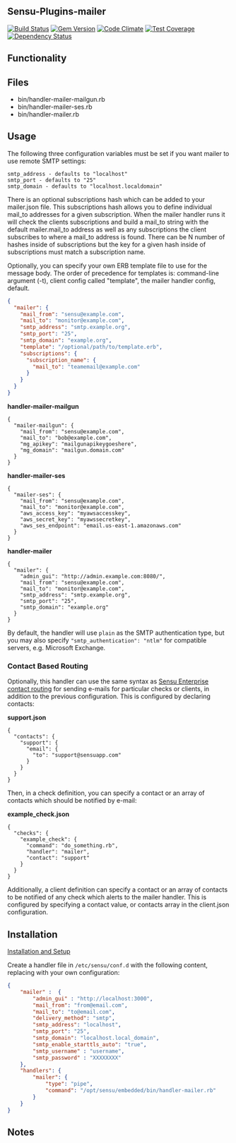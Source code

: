 ## Sensu-Plugins-mailer

[![Build Status](https://travis-ci.org/sensu-plugins/sensu-plugins-mailer.svg?branch=master)](https://travis-ci.org/sensu-plugins/sensu-plugins-mailer)
[![Gem Version](https://badge.fury.io/rb/sensu-plugins-mailer.svg)](http://badge.fury.io/rb/sensu-plugins-mailer)
[![Code Climate](https://codeclimate.com/github/sensu-plugins/sensu-plugins-mailer/badges/gpa.svg)](https://codeclimate.com/github/sensu-plugins/sensu-plugins-mailer)
[![Test Coverage](https://codeclimate.com/github/sensu-plugins/sensu-plugins-mailer/badges/coverage.svg)](https://codeclimate.com/github/sensu-plugins/sensu-plugins-mailer)
[![Dependency Status](https://gemnasium.com/sensu-plugins/sensu-plugins-mailer.svg)](https://gemnasium.com/sensu-plugins/sensu-plugins-mailer)

## Functionality

## Files
 * bin/handler-mailer-mailgun.rb
 * bin/handler-mailer-ses.rb
 * bin/handler-mailer.rb

## Usage

The following three configuration variables must be set if you want mailer to use remote SMTP settings:

    smtp_address - defaults to "localhost"
    smtp_port - defaults to "25"
    smtp_domain - defaults to "localhost.localdomain"

There is an optional subscriptions hash which can be added to your mailer.json file.  This subscriptions hash allows you to define individual mail_to addresses for a given subscription.  When the mailer handler runs it will check the clients subscriptions and build a mail_to string with the default mailer.mail_to address as well as any subscriptions the client subscribes to where a mail_to address is found.  There can be N number of hashes inside of subscriptions but the key for a given hash inside of subscriptions must match a subscription name. 

Optionally, you can specify your own ERB template file to use for the message
body.  The order of precedence for templates is: command-line argument (-t),
client config called "template", the mailer handler config, default.

```json
{
  "mailer": {
    "mail_from": "sensu@example.com",
    "mail_to": "monitor@example.com",
    "smtp_address": "smtp.example.org",
    "smtp_port": "25",
    "smtp_domain": "example.org",
    "template": "/optional/path/to/template.erb",
    "subscriptions": {
      "subscription_name": {
        "mail_to": "teamemail@example.com"
      }
    }
  }
}
```

**handler-mailer-mailgun**
```
{
  "mailer-mailgun": {
    "mail_from": "sensu@example.com",
    "mail_to": "bob@example.com",
    "mg_apikey": "mailgunapikeygoeshere",
    "mg_domain": "mailgun.domain.com"
  }
}
```

**handler-mailer-ses**
```
{
  "mailer-ses": {
    "mail_from": "sensu@example.com",
    "mail_to": "monitor@example.com",
    "aws_access_key": "myawsaccesskey",
    "aws_secret_key": "myawssecretkey",
    "aws_ses_endpoint": "email.us-east-1.amazonaws.com"
  }
}
```

**handler-mailer**
```
{
  "mailer": {
    "admin_gui": "http://admin.example.com:8080/",
    "mail_from": "sensu@example.com",
    "mail_to": "monitor@example.com",
    "smtp_address": "smtp.example.org",
    "smtp_port": "25",
    "smtp_domain": "example.org"
  }
}
```
By default, the handler will use `plain` as the SMTP authentication type, but you may also specify `"smtp_authentication": "ntlm"` for compatible servers, e.g. Microsoft Exchange.

### Contact Based Routing

Optionally, this handler can use the same syntax as [Sensu Enterprise contact routing](https://sensuapp.org/docs/0.26/enterprise/contact-routing.html) for sending e-mails for particular checks or clients, in addition to the previous configuration. This is configured by declaring contacts:

**support.json**
```
{
  "contacts": {
    "support": {
      "email": {
        "to": "support@sensuapp.com"
      }
    }
  }
} 
```

Then, in a check definition, you can specify a contact or an array of contacts which should be notified by e-mail:

**example_check.json**
```
{
  "checks": {
    "example_check": {
      "command": "do_something.rb",
      "handler": "mailer",
      "contact": "support"
    }
  }
}
```

Additionally, a client definition can specify a contact or an array of contacts to be notified of any check which alerts to the mailer handler. This is configured by specifying a contact value, or contacts array in the client.json configuration.

## Installation

[Installation and Setup](http://sensu-plugins.io/docs/installation_instructions.html)

Create a handler file in `/etc/sensu/conf.d` with the following content, replacing with your own configuration:

```json
{
    "mailer" :  {
        "admin_gui" : "http://localhost:3000",
        "mail_from": "from@email.com",
        "mail_to": "to@email.com",
        "delivery_method": "smtp",
        "smtp_address": "localhost",
        "smtp_port": "25",
        "smtp_domain": "localhost.local_domain",
        "smtp_enable_starttls_auto": "true",
        "smtp_username" : "username",
        "smtp_password" : "XXXXXXXX"
    },
    "handlers": {
        "mailer": {
            "type": "pipe",
            "command": "/opt/sensu/embedded/bin/handler-mailer.rb"
        }
    }
}
```

## Notes
